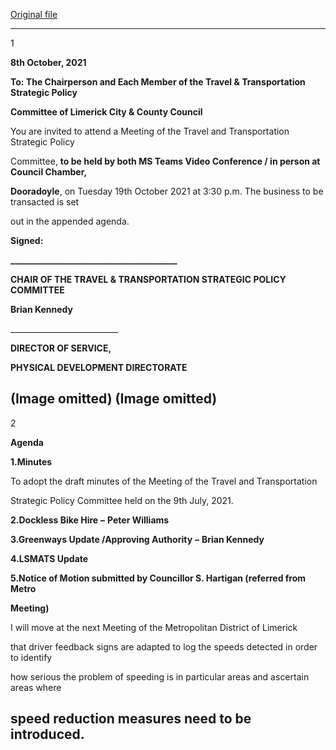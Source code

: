 [Original file](https://www.limerick.ie/sites/default/files/media/documents/2021-10/agenda-travel-transportation-spc-meeting-19th-oct-2021.pdf)

---
1

**8th October, 2021**

**To: The Chairperson and Each Member of the Travel & Transportation Strategic Policy**

**Committee of Limerick City & County Council**

You are invited to attend a Meeting of the Travel and Transportation Strategic Policy

Committee, **to be held by both MS Teams Video Conference / in person at Council Chamber,**

**Dooradoyle**, on Tuesday 19th October 2021 at 3:30 p.m. The business to be transacted is set

out in the appended agenda.

**Signed:**

**\_\_\_\_\_\_\_\_\_\_\_\_\_\_\_\_\_\_\_\_\_\_\_\_\_\_\_\_\_\_\_\_\_\_\_\_\_\_\_\_**

**CHAIR OF THE TRAVEL & TRANSPORTATION STRATEGIC POLICY COMMITTEE**

**Brian Kennedy**

\_\_\_\_\_\_\_\_\_\_\_\_\_\_\_\_\_\_\_\_\_\_\_\_\_\_\_

**DIRECTOR OF SERVICE,**

**PHYSICAL DEVELOPMENT DIRECTORATE**

(Image omitted)
(Image omitted)
---
2

**Agenda**

**1.Minutes**

To adopt the draft minutes of the Meeting of the Travel and Transportation

Strategic Policy Committee held on the 9th July, 2021.

**2.Dockless Bike Hire** **–** **Peter Williams**

**3.Greenways Update /Approving Authority** **–** **Brian Kennedy**

**4.LSMATS Update**

**5.Notice of Motion submitted by Councillor S. Hartigan (referred from Metro**

**Meeting)**

I will move at the next Meeting of the Metropolitan District of Limerick

that driver feedback signs are adapted to log the speeds detected in order to identify

how serious the problem of speeding is in particular areas and ascertain areas where

speed reduction measures need to be introduced.
---
